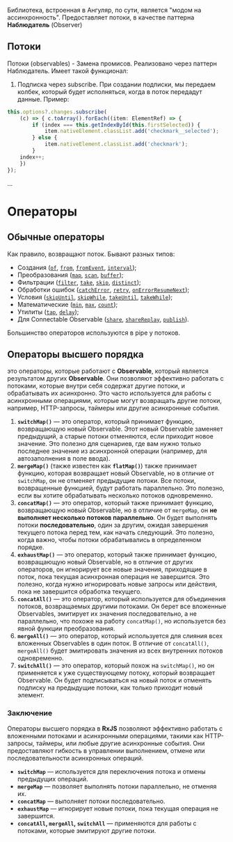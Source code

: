 Библиотека, встроенная в Ангуляр, по сути, является "модом на ассинхронность". Предоставляет потоки, в качестве паттерна **Наблюдатель** (Observer)

## Потоки

Потоки (observables) - Замена промисов. Реализовано через паттерн Наблюдатель. Имеет такой функционал:
1. Подписка через subscribe. При создании подписки, мы передаем колбек, который будет исполняться, когда в поток передадут данные. Пример:
```ts
this.options?.changes.subscribe(
	(c) => { c.toArray().forEach((item: ElementRef) => {
		if (index === this.getIndexById(this.firstSelected)) {
			item.nativeElement.classList.add('checkmark__selected');
		} else {
			item.nativeElement.classList.add('checkmark');
		}
	index++;
	})
});
```

...

# Операторы

## Обычные операторы

Как правило, возвращают поток. Бывают разных типов:
- Создания ([`of`](https://rxjs.dev/api/index/function/of), [`from`](https://rxjs.dev/api/index/function/from), [`fromEvent`](https://rxjs.dev/api/index/function/fromEvent), [`interval`](https://rxjs.dev/api/index/function/interval));
- Преобразования ([`map`](https://rxjs.dev/api/operators/map), [`scan`](https://rxjs.dev/api/operators/scan), [`buffer`](https://rxjs.dev/api/operators/buffer));
- Фильтрации ([`filter`](https://rxjs.dev/api/operators/filter), [`take`](https://rxjs.dev/api/operators/take), [`skip`](https://rxjs.dev/api/operators/skip), [`distinct`](https://rxjs.dev/api/operators/distinct));
- Обработки ошибок ([`catchError`](https://rxjs.dev/api/operators/catchError), [`retry`](https://rxjs.dev/api/operators/retry), [`onErrorResumeNext`](https://rxjs.dev/api/index/function/onErrorResumeNext));
- Условия ([`skipUntil`](https://rxjs.dev/api/operators/skipUntil), [`skipWhile`](https://rxjs.dev/api/operators/skipWhile), [`takeUntil`](https://rxjs.dev/api/operators/takeUntil), [`takeWhile`](https://rxjs.dev/api/operators/takeWhile));
- Математические ([`min`](https://rxjs.dev/api/operators/min), [`max`](https://rxjs.dev/api/operators/max), [`count`](https://rxjs.dev/api/operators/count));
- Утилиты ([`tap`](https://rxjs.dev/api/operators/tap), [`delay`](https://rxjs.dev/api/operators/delay));
- Для Connectable Observable ([`share`](https://rxjs.dev/api/operators/share), [`shareReplay`](https://rxjs.dev/api/operators/shareReplay), [`publish`](https://rxjs.dev/api/operators/publish)).

Большинство операторов используются в pipe у потоков.

## Операторы высшего порядка

это операторы, которые работают с **Observable**, который является результатом других **Observable**. Они позволяют эффективно работать с потоками, которые внутри себя содержат другие потоки, и обрабатывать их асинхронно. Это часто используется для работы с асинхронными операциями, которые могут возвращать другие потоки, например, HTTP-запросы, таймеры или другие асинхронные события.

1. **`switchMap()`** — это оператор, который принимает функцию, возвращающую новый Observable. Этот новый Observable заменяет предыдущий, а старые потоки отменяются, если приходит новое значение. Это полезно для сценариев, где вам нужно только последнее значение из асинхронной операции (например, для автозаполнения в поле ввода).
2. **`mergeMap()`** (также известен как **`flatMap()`**) также принимает функцию, которая возвращает новый Observable, но в отличие от `switchMap`, он не отменяет предыдущие потоки. Все потоки, возвращенные функцией, будут работать параллельно. Это полезно, если вы хотите обрабатывать несколько потоков одновременно.
3. **`concatMap()`** — это оператор, который также принимает функцию, возвращающую новый Observable, но в отличие от `mergeMap`, он **не выполняет несколько потоков параллельно**. Он будет выполнять потоки **последовательно**, один за другим, ожидая завершения текущего потока перед тем, как начать следующий. Это полезно, когда важно, чтобы потоки обрабатывались в определенном порядке.
4. **`exhaustMap()`** — это оператор, который также принимает функцию, возвращающую новый Observable, но в отличие от других операторов, он игнорирует все новые значения, приходящие в поток, пока текущая асинхронная операция не завершится. Это полезно, когда нужно игнорировать новые запросы или действия, пока не завершится обработка текущего.
5. **`concatAll()`** — это оператор, который используется для объединения потоков, возвращаемых другими потоками. Он берет все вложенные Observables, эмитирует их значения последовательно, а не параллельно, что похоже на работу `concatMap()`, но используется без явной функции преобразования.
6. **`mergeAll()`** — это оператор, который используется для слияния всех вложенных Observables в один поток. В отличие от `concatAll()`, `mergeAll()` будет эмитировать значения из всех внутренних потоков одновременно.
7. **`switchAll()`** — это оператор, который похож на `switchMap()`, но он применяется к уже существующему потоку, который возвращает Observable. Он будет подписываться на новый поток и отменять подписку на предыдущие потоки, как только приходит новый элемент.
### Заключение

Операторы высшего порядка в **RxJS** позволяют эффективно работать с вложенными потоками и асинхронными операциями, такими как HTTP-запросы, таймеры, или любые другие асинхронные события. Они предоставляют гибкость в управлении выполнением, отмене или последовательности асинхронных операций.

- **`switchMap`** — используется для переключения потока и отмены предыдущих операций.
- **`mergeMap`** — позволяет выполнять потоки параллельно, не отменяя их.
- **`concatMap`** — выполняет потоки последовательно.
- **`exhaustMap`** — игнорирует новые потоки, пока текущая операция не завершится.
- **`concatAll`, `mergeAll`, `switchAll`** — применяются для работы с потоками, которые эмитируют другие потоки.